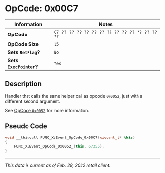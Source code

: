 # OpCode: 0x00C7

| Information               | Notes |
|---                        |---    |
| **OpCode**                | `C7 ?? ?? ?? ?? ?? ?? ?? ?? ?? ?? ?? ?? ?? ??` |
| **OpCode Size**           | `15`  |
| **Sets `RetFlag`?**       | `No`  |
| **Sets `ExecPointer`?**   | `Yes` |

## Description

Handler that calls the same helper call as opcode `0x0052`, just with a different second argument.

See [OpCode `0x0052`](OpCodes/0x0052.md) for more information.

## Pseudo Code

```cpp
void __thiscall FUNC_XiEvent_OpCode_0x00C7(xievent_t* this)
{
    FUNC_XiEvent_OpCode_0x0052_(this, 67355);
}
```

---

_This data is current as of Feb. 28, 2022 retail client._